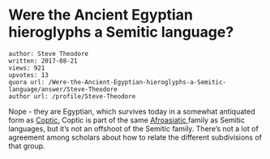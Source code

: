 # Were the Ancient Egyptian hieroglyphs a Semitic language?

	author: Steve Theodore
	written: 2017-08-21
	views: 921
	upvotes: 13
	quora url: /Were-the-Ancient-Egyptian-hieroglyphs-a-Semitic-language/answer/Steve-Theodore
	author url: /profile/Steve-Theodore


Nope - they are Egyptian, which survives today in a somewhat antiquated form as [Coptic.](https://en.wikipedia.org/wiki/Coptic_language) Coptic is part of the same [Afroasiatic ](https://en.wikipedia.org/wiki/Afroasiatic_languages)family as Semitic languages, but it’s not an offshoot of the Semitic family. There’s not a lot of agreement among scholars about how to relate the different subdivisions of that group.

